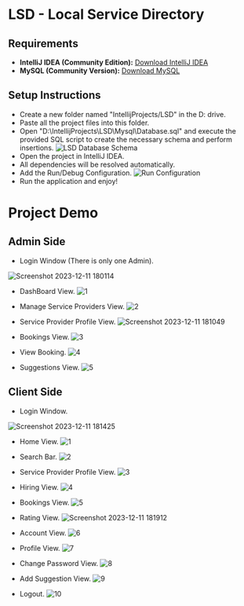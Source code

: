 # LSD - Local Service Directory

## Requirements
- **IntelliJ IDEA (Community Edition):** [Download IntelliJ IDEA](https://www.jetbrains.com/idea/download/?section=windows)
- **MySQL (Community Version):** [Download MySQL](https://dev.mysql.com/downloads/installer/)

## Setup Instructions
* Create a new folder named "IntellijProjects/LSD" in the D: drive.
* Paste all the project files into this folder.
* Open "D:\IntellijProjects\LSD\Mysql\Database.sql" and execute the provided SQL script to create the necessary schema and perform insertions.
   ![LSD Database Schema](https://github.com/anas-farooq8/LSD/assets/150327092/341e85cd-20bd-4bd5-8185-ba4f5c34f9ce)
* Open the project in IntelliJ IDEA.
* All dependencies will be resolved automatically.
* Add the Run/Debug Configuration.
   ![Run Configuration](https://github.com/anas-farooq8/LSD/assets/150327092/ead2b97d-77cf-4f22-8ba1-7df17dc00750)
* Run the application and enjoy!



# Project Demo

## Admin Side
* Login Window (There is only one Admin).
 
![Screenshot 2023-12-11 180114](https://github.com/anas-farooq8/LSD/assets/150327092/9c00f6ae-f273-4baf-88d8-c8572035c600)

* DashBoard View.
![1](https://github.com/anas-farooq8/LSD/assets/150327092/8120c572-5789-490f-b1e6-d64646b585bc)

* Manage Service Providers View.
![2](https://github.com/anas-farooq8/LSD/assets/150327092/3487862a-a37c-4bcd-94db-2ad31f9a12d1)

* Service Provider Profile View.
![Screenshot 2023-12-11 181049](https://github.com/anas-farooq8/LSD/assets/150327092/de5ad663-bd0d-42be-8443-047c2306b28b)

* Bookings View.
![3](https://github.com/anas-farooq8/LSD/assets/150327092/716678e6-87ad-4efb-a734-bfa25d3aa8fb)

* View Booking.
![4](https://github.com/anas-farooq8/LSD/assets/150327092/e6553109-fd01-4b49-8f02-758f04b01de0)

* Suggestions View.
![5](https://github.com/anas-farooq8/LSD/assets/150327092/6336611a-0cc7-4c77-9eb0-b568906ebd7c)


## Client Side
* Login Window.
  
![Screenshot 2023-12-11 181425](https://github.com/anas-farooq8/LSD/assets/150327092/3046a761-340a-4cf4-aa3f-aca944ce44d6)

* Home View.
![1](https://github.com/anas-farooq8/LSD/assets/150327092/4af861a9-bbf6-4acd-99b4-930a35401e81)

* Search Bar.
![2](https://github.com/anas-farooq8/LSD/assets/150327092/4bda2658-d500-4dce-be76-cb9872f4ff98)

* Service Provider Profile View.
![3](https://github.com/anas-farooq8/LSD/assets/150327092/39d09f70-3dc5-4fcf-87a7-377f1b93be56)

* Hiring View.
![4](https://github.com/anas-farooq8/LSD/assets/150327092/f7a4e30d-1948-4c35-9470-fd1be6f0907f)

* Bookings View.
![5](https://github.com/anas-farooq8/LSD/assets/150327092/12201c68-9744-45dd-8f6e-02779f9b32c7)

* Rating View.
![Screenshot 2023-12-11 181912](https://github.com/anas-farooq8/LSD/assets/150327092/5f143c5f-12b9-45d7-9b21-4e6548b03e7f)

* Account View.
![6](https://github.com/anas-farooq8/LSD/assets/150327092/aa10db63-de6f-44fc-9ce2-3ac2d95a0ce7)

* Profile View.
![7](https://github.com/anas-farooq8/LSD/assets/150327092/7a6df68b-4245-4f0a-9f51-0b1f81645091)

* Change Password View.
![8](https://github.com/anas-farooq8/LSD/assets/150327092/e9f5f1be-01c9-4489-9b41-a2d1554bdf3f)

* Add Suggestion View.
![9](https://github.com/anas-farooq8/LSD/assets/150327092/47bbefd3-3b63-4e42-89fa-3f56f0027fe6)

* Logout.
![10](https://github.com/anas-farooq8/LSD/assets/150327092/6c39ce75-6e9b-41bd-bf96-2da3f69b7d42)

